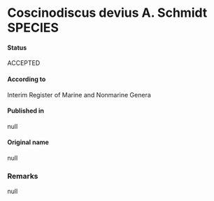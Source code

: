Coscinodiscus devius A. Schmidt SPECIES
=======

#### Status
ACCEPTED

#### According to
Interim Register of Marine and Nonmarine Genera

#### Published in
null

#### Original name
null

### Remarks
null